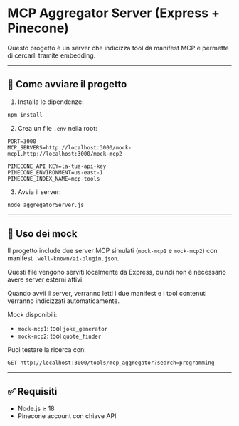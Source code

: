 # MCP Aggregator Server (Express + Pinecone)

Questo progetto è un server che indicizza tool da manifest MCP e permette di cercarli tramite embedding.

---

## 🚀 Come avviare il progetto

1. Installa le dipendenze:

```bash
npm install
```

2. Crea un file `.env` nella root:

```env
PORT=3000
MCP_SERVERS=http://localhost:3000/mock-mcp1,http://localhost:3000/mock-mcp2

PINECONE_API_KEY=la-tua-api-key
PINECONE_ENVIRONMENT=us-east-1
PINECONE_INDEX_NAME=mcp-tools
```

3. Avvia il server:

```bash
node aggregatorServer.js
```

---

## 🧪 Uso dei mock

Il progetto include due server MCP simulati (`mock-mcp1` e `mock-mcp2`) con manifest `.well-known/ai-plugin.json`.

Questi file vengono serviti localmente da Express, quindi non è necessario avere server esterni attivi.

Quando avvii il server, verranno letti i due manifest e i tool contenuti verranno indicizzati automaticamente.

Mock disponibili:

- `mock-mcp1`: tool `joke_generator`
- `mock-mcp2`: tool `quote_finder`

Puoi testare la ricerca con:

```
GET http://localhost:3000/tools/mcp_aggregator?search=programming
```

---

## ✅ Requisiti

- Node.js ≥ 18
- Pinecone account con chiave API
